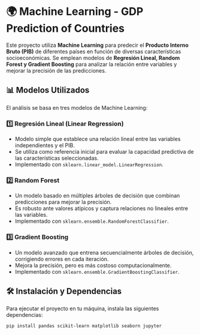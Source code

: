 # 🌍 Machine Learning - GDP Prediction of Countries

Este proyecto utiliza **Machine Learning** para predecir el **Producto Interno Bruto (PIB)** de diferentes países en función de diversas características socioeconómicas. Se emplean modelos de **Regresión Lineal, Random Forest y Gradient Boosting** para analizar la relación entre variables y mejorar la precisión de las predicciones.

## 📊 Modelos Utilizados
El análisis se basa en tres modelos de Machine Learning:

### 1️⃣ **Regresión Lineal (Linear Regression)**
   - Modelo simple que establece una relación lineal entre las variables independientes y el PIB.
   - Se utiliza como referencia inicial para evaluar la capacidad predictiva de las características seleccionadas.
   - Implementado con `sklearn.linear_model.LinearRegression`.

### 2️⃣ **Random Forest**
   - Un modelo basado en múltiples árboles de decisión que combinan predicciones para mejorar la precisión.
   - Es robusto ante valores atípicos y captura relaciones no lineales entre las variables.
   - Implementado con `sklearn.ensemble.RandomForestClassifier`.

### 3️⃣ **Gradient Boosting**
   - Un modelo avanzado que entrena secuencialmente árboles de decisión, corrigiendo errores en cada iteración.
   - Mejora la precisión, pero es más costoso computacionalmente.
   - Implementado con `sklearn.ensemble.GradientBoostingClassifier`.

## 🛠️ Instalación y Dependencias
Para ejecutar el proyecto en tu máquina, instala las siguientes dependencias:

```sh
pip install pandas scikit-learn matplotlib seaborn jupyter
```
